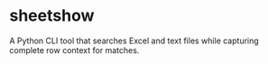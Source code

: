 # sheetshow
A Python CLI tool that searches Excel and text files while capturing complete row context for matches.
